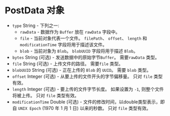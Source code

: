 # PostData 对象

* `type` String - 下列之一:
  * `rawData` - 数据作为 `Buffer` 放在 `rawData` 字段中。
  * `file` - 当前对象代表一个文件。 `filePath`、 `offset`、 `length` 和 `modificationTime` 字段将用于描述该文件。
  * `blob` - 当前对象为 `Blob`。 `blobUUID` 字段将用于描述 `Blob`。
* `bytes` String (可选) - 发送数据中的原始字节`Buffer`。 需要`rawData` 类型。
* `file` String (可选) - 上传文件的路径。 需要`file` 类型。
* `blobUUID` String (可选) - 正在上传的 `Blob` 的 `UUID`。 需要 `blob` 类型。
* `offset` Integer (可选) - 从要上传的文件开头的字节偏移量。 只对 `file` 类型有效。
* `length` Integer (可选) - 要上传的文件字节长度。 如果设置为 `-1`, 则整个文件将被上传。 只对 `file` 类型有效。
* `modificationTime` Double (可选) - 文件的修改时间，以double类型表示，即自 `UNIX Epoch` (1970 年 1 月 1 日) 以来的秒数。 只对 `file` 类型有效。
